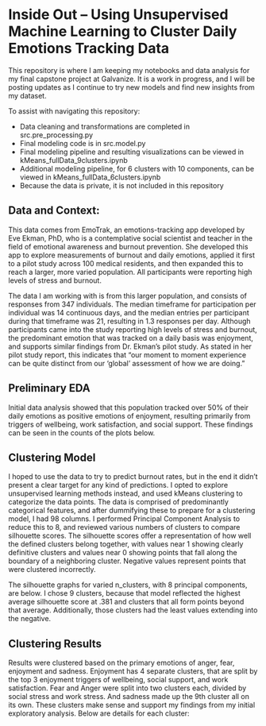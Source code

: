 # Inside Out – Using Unsupervised Machine Learning to Cluster Daily Emotions Tracking Data 

This repository is where I am keeping my notebooks and data analysis for my final capstone project at Galvanize. It is a work in progress, and I will be posting updates as I continue to try new models and find new insights from my dataset.

To assist with navigating this repository:
-	Data cleaning and transformations are completed in src.pre_processing.py
-	Final modeling code is in src.model.py
-	Final modeling pipeline and resulting visualizations can be viewed in kMeans_fullData_9clusters.ipynb
-	Additional modeling pipeline, for 6 clusters with 10 components, can be viewed in kMeans_fullData_6clusters.ipynb
-	Because the data is private, it is not included in this repository

## Data and Context:

This data comes from EmoTrak, an emotions-tracking app developed by Eve Ekman, PhD, who is a contemplative social scientist and teacher in the field of emotional awareness and burnout prevention. She developed this app to explore measurements of burnout and daily emotions, applied it first to a pilot study across 100 medical residents, and then expanded this to reach a larger, more varied population. All participants were reporting high levels of stress and burnout.

The data I am working with is from this larger population, and consists of responses from 347 individuals. The median timeframe for participation per individual was 14 continuous days, and the median entries per participant during that timeframe was 21, resulting in 1.3 responses per day. Although participants came into the study reporting high levels of stress and burnout, the predominant emotion that was tracked on a daily basis was enjoyment, and supports similar findings from Dr. Ekman’s pilot study. As stated in her pilot study report, this indicates that “our moment to moment experience can be quite distinct from our ‘global’ assessment of how we are doing.” 

## Preliminary EDA

Initial data analysis showed that this population tracked over 50% of their daily emotions as positive emotions of enjoyment, resulting primarily from triggers of wellbeing, work satisfaction, and social support. These findings can be seen in the counts of the plots below. 

## Clustering Model

I hoped to use the data to try to predict burnout rates, but in the end it didn’t present a clear target for any kind of predictions. I opted to explore unsupervised learning methods instead, and used kMeans clustering to categorize the data points. The data is comprised of predominantly categorical features, and after dummifying these to prepare for a clustering model, I had 98 columns. I performed Principal Component Analysis to reduce this to 8, and reviewed various numbers of clusters to compare silhouette scores. The silhouette scores offer a representation of how well the defined clusters belong together, with values near 1 showing clearly definitive clusters and values near 0 showing points that fall along the boundary of a neighboring cluster. Negative values represent points that were clustered incorrectly.

The silhouette graphs for varied n_clusters, with 8 principal components, are below. I chose 9 clusters, because that model reflected the highest average silhouette score at .381 and clusters that all form points beyond that average. Additionally, those clusters had the least values extending into the negative.


## Clustering Results

Results were clustered based on the primary emotions of anger, fear, enjoyment and sadness. Enjoyment has 4 separate clusters, that are split by the top 3 enjoyment triggers of wellbeing, social support, and work satisfaction. Fear and Anger were split into two clusters each, divided by social stress and work stress. And sadness made up the 9th cluster all on its own. These clusters make sense and support my findings from my initial exploratory analysis. Below are details for each cluster:

